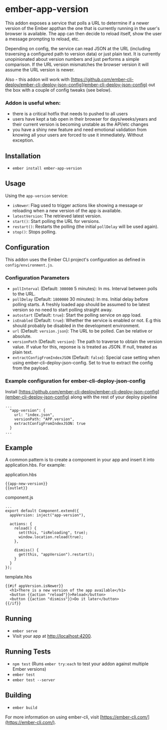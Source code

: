# ember-app-version

This addon exposes a service that polls a URL to determine if a newer version of the Ember appthan the one that is currently running in the user's browser is available. The app can then decide to reload itself, show the user a message prompting to reload, etc.

Depending on config, the service can read JSON at the URL (including traversing a configured path to version data) or just plain text. It is currently unopinionated about version numbers and just performs a simple comparison. If the URL version mismatches the browser version it will assume the URL version is newer.

Also - this addon will work with [https://github.com/ember-cli-deploy/ember-cli-deploy-json-config](ember-cli-deploy-json-config) out the box with a couple of config tweaks (see below).

### Addon is useful when:

* there is a critical hotfix that needs to pushed to all users
* users have kept a tab open in their browser for days/weeks/years and their current version is becoming unstable as the API/etc changes
* you have a shiny new feature and need emotional validation from knowing all your users are forced to use it immediately. Without exception.

## Installation

* `ember install ember-app-version`

## Usage

Using the `app-version` service:

* `isNewer`: Flag used to trigger actions like showing a message or reloading when a new version of the app is available.
* `latestVersion`: The retrieved latest version.
* `start()`: Start polling the URL for versions.
* `restart()`: Restarts the polling (the initial `pollDelay` will be used again).
* `stop()`: Stops polling.

## Configuration

This addon uses the Ember CLI project's configuration as defined in `config/environment.js`.

### Configuration Parameters

* `pollInterval` (Default: `300000` 5 minutes): In ms. Interval between polls to the URL.
* `pollDelay` (Default: `1800000` 30 minutes): In ms. Initial delay before polling starts. A freshly loaded app should be assumed to be latest version so no need to start polling straight away.
* `autostart` (Default: `true`): Start the polling service on app load.
* `isEnabled` (Default: `true`): Whether the service is enabled or not. E.g this should probably be disabled in the development environment.
* `url` (Default: `version.json`): The URL to be polled. Can be relative or absolute.
* `versionPath` (Default: `version`): The path to traverse to obtain the version value. If value for this, reponse is is treated as JSON. If null, treated as plain text.
* `extractConfigFromIndexJSON` (Default: `false`): Special case setting when using ember-cli-deploy-json-config. Set to true to extract the config from the payload.

### Example configuration for ember-cli-deploy-json-config

Install [https://github.com/ember-cli-deploy/ember-cli-deploy-json-config](ember-cli-deploy-json-config) along with the rest of your deploy pipeline

```
...
  "app-version": {
    url: "index.json",
    versionPath: "APP.version",
    extractConfigFromIndexJSON: true
  }
...
```

## Example

A common pattern is to create a component in your app and insert it into application.hbs. For example:

application.hbs

```
{{app-new-version}}
{{outlet}}
```

component.js

```
...
export default Component.extend({
  appVersion: inject("app-version"),

  actions: {
    reload() {
      set(this, "isReloading", true);
      window.location.reload(true);
    },

    dismiss() {
      get(this, "appVersion").restart();
    }
  }
});
```

template.hbs

```
{{#if appVersion.isNewer}}
  <h1>There is a new version of the app available</h1>
  <button {{action "reload"}}>Reload</button>
  <button {{action "dismiss"}}>Do it later</button>
{{/if}}
```

## Running

* `ember serve`
* Visit your app at [http://localhost:4200](http://localhost:4200).

## Running Tests

* `npm test` (Runs `ember try:each` to test your addon against multiple Ember versions)
* `ember test`
* `ember test --server`

## Building

* `ember build`

For more information on using ember-cli, visit [https://ember-cli.com/](https://ember-cli.com/).
